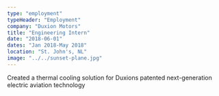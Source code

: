 ```yaml
---
type: "employment"
typeHeader: "Employment"
company: "Duxion Motors"
title: "Engineering Intern"
date: "2018-06-01"
dates: "Jan 2018-May 2018"
location: "St. John's, NL"
image: "../../sunset-plane.jpg"
---
```


Created a thermal cooling solution for Duxions patented next-generation electric aviation technology
